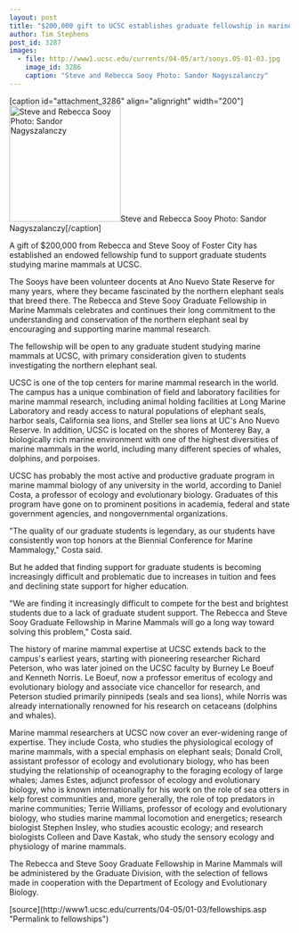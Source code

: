 ```yaml
---
layout: post
title: "$200,000 gift to UCSC establishes graduate fellowship in marine mammals"
author: Tim Stephens
post_id: 3287
images:
  - file: http://www1.ucsc.edu/currents/04-05/art/sooys.05-01-03.jpg
    image_id: 3286
    caption: "Steve and Rebecca Sooy Photo: Sandor Nagyszalanczy"
---
```


[caption id="attachment_3286" align="alignright" width="200"]<a href="http://localhost/mysite/wp-content/uploads/2005/01/sooys.05-01-03.jpg"><img class="size-full wp-image-3286" src="http://localhost/mysite/wp-content/uploads/2005/01/sooys.05-01-03.jpg" alt="Steve and Rebecca Sooy Photo: Sandor Nagyszalanczy" width="200" height="208" /></a>Steve and Rebecca Sooy Photo: Sandor Nagyszalanczy[/caption]
<a name="content" id="content"></a>
<p>
  A gift of $200,000 from Rebecca and Steve Sooy of Foster City has established an endowed fellowship fund to support graduate students studying marine mammals at UCSC.<br>
</p>
<p>
  The Sooys have been volunteer docents at Ano Nuevo State Reserve for many years, where they became fascinated by the northern elephant seals that breed there. The Rebecca and Steve Sooy Graduate Fellowship in Marine Mammals celebrates and continues their long commitment to the understanding and conservation of the northern elephant seal by encouraging and supporting marine mammal research.
</p>
<p>
  The fellowship will be open to any graduate student studying marine mammals at UCSC, with primary consideration given to students investigating the northern elephant seal.<br>
</p>
<p>
  UCSC is one of the top centers for marine mammal research in the world. The campus has a unique combination of field and laboratory facilities for marine mammal research, including animal holding facilities at Long Marine Laboratory and ready access to natural populations of elephant seals, harbor seals, California sea lions, and Steller sea lions at UC's Ano Nuevo Reserve. In addition, UCSC is located on the shores of Monterey Bay, a biologically rich marine environment with one of the highest diversities of marine mammals in the world, including many different species of whales, dolphins, and porpoises.<br>
</p>
<p>
  UCSC has probably the most active and productive graduate program in marine mammal biology of any university in the world, according to Daniel Costa, a professor of ecology and evolutionary biology. Graduates of this program have gone on to prominent positions in academia, federal and state government agencies, and nongovernmental organizations.<br>
</p>
<p>
  "The quality of our graduate students is legendary, as our students have consistently won top honors at the Biennial Conference for Marine Mammalogy," Costa said.<br>
</p>
<p>
  But he added that finding support for graduate students is becoming increasingly difficult and problematic due to increases in tuition and fees and declining state support for higher education.<br>
</p>
<p>
  "We are finding it increasingly difficult to compete for the best and brightest students due to a lack of graduate student support. The Rebecca and Steve Sooy Graduate Fellowship in Marine Mammals will go a long way toward solving this problem," Costa said.<br>
</p>
<p>
  The history of marine mammal expertise at UCSC extends back to the campus's earliest years, starting with pioneering researcher Richard Peterson, who was later joined on the UCSC faculty by Burney Le Boeuf and Kenneth Norris. Le Boeuf, now a professor emeritus of ecology and evolutionary biology and associate vice chancellor for research, and Peterson studied primarily pinnipeds (seals and sea lions), while Norris was already internationally renowned for his research on cetaceans (dolphins and whales).<br>
</p>
<p>
  Marine mammal researchers at UCSC now cover an ever-widening range of expertise. They include Costa, who studies the physiological ecology of marine mammals, with a special emphasis on elephant seals; Donald Croll, assistant professor of ecology and evolutionary biology, who has been studying the relationship of oceanography to the foraging ecology of large whales; James Estes, adjunct professor of ecology and evolutionary biology, who is known internationally for his work on the role of sea otters in kelp forest communities and, more generally, the role of top predators in marine communities; Terrie Williams, professor of ecology and evolutionary biology, who studies marine mammal locomotion and energetics; research biologist Stephen Insley, who studies acoustic ecology; and research biologists Colleen and Dave Kastak, who study the sensory ecology and physiology of marine mammals.<br>
</p>
<p>
  The Rebecca and Steve Sooy Graduate Fellowship in Marine Mammals will be administered by the Graduate Division, with the selection of fellows made in cooperation with the Department of Ecology and Evolutionary Biology.<br>
</p>
[source](http://www1.ucsc.edu/currents/04-05/01-03/fellowships.asp "Permalink to fellowships")

